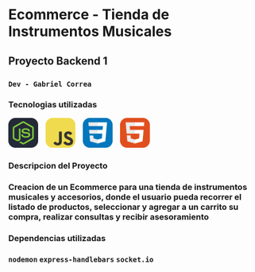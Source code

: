 # Ecommerce - Tienda de Instrumentos Musicales
## Proyecto Backend 1
### `Dev - Gabriel Correa`
### Tecnologias utilizadas

<div style="display:flex; flex-direcction:row; gap:15px;">
<div>
<img src=" https://raw.githubusercontent.com/tandpfun/skill-icons/65dea6c4eaca7da319e552c09f4cf5a9a8dab2c8/icons/NodeJS-Dark.svg " width="60">
</div>

<div>
<img src=" https://raw.githubusercontent.com/tandpfun/skill-icons/65dea6c4eaca7da319e552c09f4cf5a9a8dab2c8/icons/JavaScript.svg " width="60">
</div>

<div>
<img src=" https://raw.githubusercontent.com/tandpfun/skill-icons/65dea6c4eaca7da319e552c09f4cf5a9a8dab2c8/icons/CSS.svg " width="60">
</div>
<div>
<img src=" https://raw.githubusercontent.com/tandpfun/skill-icons/65dea6c4eaca7da319e552c09f4cf5a9a8dab2c8/icons/HTML.svg " width="60">
</div>

</div>







### Descripcion del Proyecto

### Creacion de un Ecommerce para una tienda de instrumentos musicales y accesorios, donde el usuario pueda recorrer el listado de productos, seleccionar y agregar a un carrito su compra, realizar consultas y recibir asesoramiento

### Dependencias utilizadas
### `nodemon` `express-handlebars` `socket.io`
